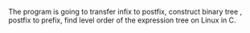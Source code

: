 The program is going to transfer infix to postfix, construct binary tree
, postfix to prefix, find level order of the expression tree on Linux in C.
